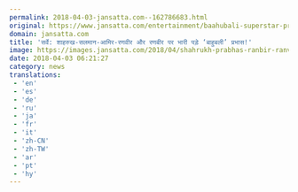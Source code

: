 ```yaml
---
permalink: 2018-04-03-jansatta.com--162786683.html
original: https://www.jansatta.com/entertainment/baahubali-superstar-prabhas-beating-competitors-like-shah-rukh-khan-salman-khan-aamir-khan-ranveer-singh-varun-dhawan-akshay-kumar-and-ranbir-kapoor/620063/
domain: jansatta.com
title: 'सर्वे: शाहरुख-सलमान-आमिर-रणवीर और रणबीर पर भारी पड़े ‘बाहुबली’ प्रभास!'
image: https://images.jansatta.com/2018/04/shahrukh-prabhas-ranbir-ranveer.jpg
date: 2018-04-03 06:21:27
category: news
translations: 
 - 'en'
 - 'es'
 - 'de'
 - 'ru'
 - 'ja'
 - 'fr'
 - 'it'
 - 'zh-CN'
 - 'zh-TW'
 - 'ar'
 - 'pt'
 - 'hy'
---
```


